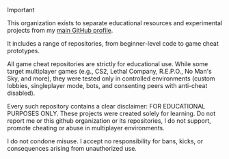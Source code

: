 > [!IMPORTANT]
> This organization exists to separate educational resources and experimental projects from my [main GitHub profile](https://github.com/pilot2254).
>
> It includes a range of repositories, from beginner-level code to game cheat prototypes.
>
> All game cheat repositories are strictly for educational use. While some target multiplayer games (e.g., CS2, Lethal Company, R.E.P.O., No Man's Sky, and more), they were tested only in controlled environments (custom lobbies, singleplayer mode, bots, and consenting peers with anti-cheat disabled).
>
> Every such repository contains a clear disclaimer: FOR EDUCATIONAL PURPOSES ONLY. These projects were created solely for learning. Do not report me or this github organization or its repositories, I do not support, promote cheating or abuse in multiplayer environments.
>
> I do not condone misuse. I accept no responsibility for bans, kicks, or consequences arising from unauthorized use.
